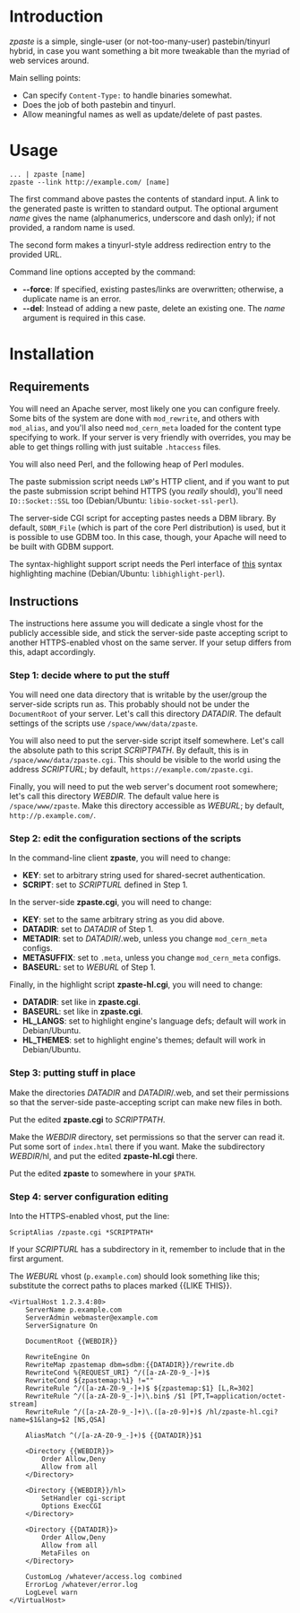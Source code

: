 Introduction
============

*zpaste* is a simple, single-user (or not-too-many-user)
pastebin/tinyurl hybrid, in case you want something a bit more
tweakable than the myriad of web services around.

Main selling points:

* Can specify `Content-Type:` to handle binaries somewhat.
* Does the job of both pastebin and tinyurl.
* Allow meaningful names as well as update/delete of past pastes.

Usage
=====

    ... | zpaste [name]
    zpaste --link http://example.com/ [name]

The first command above pastes the contents of standard input.  A link
to the generated paste is written to standard output.  The optional
argument *name* gives the name (alphanumerics, underscore and dash
only); if not provided, a random name is used.

The second form makes a tinyurl-style address redirection entry to the
provided URL.

Command line options accepted by the command:

* **--force**: If specified, existing pastes/links are overwritten;
  otherwise, a duplicate name is an error.
* **--del**: Instead of adding a new paste, delete an existing one.
  The *name* argument is required in this case.

Installation
============

Requirements
------------

You will need an Apache server, most likely one you can configure
freely.  Some bits of the system are done with `mod_rewrite`, and
others with `mod_alias`, and you'll also need `mod_cern_meta` loaded
for the content type specifying to work.  If your server is very
friendly with overrides, you may be able to get things rolling with
just suitable `.htaccess` files.

You will also need Perl, and the following heap of Perl modules.

The paste submission script needs `LWP`'s HTTP client, and if you want
to put the paste submission script behind HTTPS (you *really* should),
you'll need `IO::Socket::SSL` too (Debian/Ubuntu:
`libio-socket-ssl-perl`).

The server-side CGI script for accepting pastes needs a DBM library.
By default, `SDBM_File` (which is part of the core Perl distribution)
is used, but it is possible to use GDBM too.  In this case, though,
your Apache will need to be built with GDBM support.

The syntax-highlight support script needs the Perl interface of
[this](http://www.andre-simon.de/) syntax highlighting machine
(Debian/Ubuntu: `libhighlight-perl`).

Instructions
------------

The instructions here assume you will dedicate a single vhost for the
publicly accessible side, and stick the server-side paste accepting
script to another HTTPS-enabled vhost on the same server.  If your
setup differs from this, adapt accordingly.

### Step 1: decide where to put the stuff

You will need one data directory that is writable by the user/group
the server-side scripts run as.  This probably should not be under the
`DocumentRoot` of your server.  Let's call this directory *DATADIR*.
The default settings of the scripts use `/space/www/data/zpaste`.

You will also need to put the server-side script itself somewhere.
Let's call the absolute path to this script *SCRIPTPATH*.  By default,
this is in `/space/www/data/zpaste.cgi`.  This should be visible to
the world using the address *SCRIPTURL*; by default,
`https://example.com/zpaste.cgi`.

Finally, you will need to put the web server's document root
somewhere; let's call this directory *WEBDIR*.  The default value here
is `/space/www/zpaste`.  Make this directory accessible as *WEBURL*;
by default, `http://p.example.com/`.

### Step 2: edit the configuration sections of the scripts

In the command-line client **zpaste**, you will need to change:

* **KEY**: set to arbitrary string used for shared-secret authentication.
* **SCRIPT**: set to *SCRIPTURL* defined in Step 1.

In the server-side **zpaste.cgi**, you will need to change:

* **KEY**: set to the same arbitrary string as you did above.
* **DATADIR**: set to *DATADIR* of Step 1.
* **METADIR**: set to *DATADIR*/.web, unless you change `mod_cern_meta` configs.
* **METASUFFIX**: set to `.meta`, unless you change `mod_cern_meta` configs.
* **BASEURL**: set to *WEBURL* of Step 1.

Finally, in the highlight script **zpaste-hl.cgi**, you will need to change:

* **DATADIR**: set like in **zpaste.cgi**.
* **BASEURL**: set like in **zpaste.cgi**.
* **HL_LANGS**: set to highlight engine's language defs; default will work in Debian/Ubuntu.
* **HL_THEMES**: set to highlight engine's themes; default will work in Debian/Ubuntu.

### Step 3: putting stuff in place

Make the directories *DATADIR* and *DATADIR*/.web, and set their
permissions so that the server-side paste-accepting script can make
new files in both.

Put the edited **zpaste.cgi** to *SCRIPTPATH*.

Make the *WEBDIR* directory, set permissions so that the server can
read it.  Put some sort of `index.html` there if you want.  Make the
subdirectory *WEBDIR*/hl, and put the edited **zpaste-hl.cgi** there.

Put the edited **zpaste** to somewhere in your `$PATH`.

### Step 4: server configuration editing

Into the HTTPS-enabled vhost, put the line:

    ScriptAlias /zpaste.cgi *SCRIPTPATH*

If your *SCRIPTURL* has a subdirectory in it, remember to include that
in the first argument.

The *WEBURL* vhost (`p.example.com`) should look something like this;
substitute the correct paths to places marked {{LIKE THIS}}.

    <VirtualHost 1.2.3.4:80>
        ServerName p.example.com
        ServerAdmin webmaster@example.com
        ServerSignature On

        DocumentRoot {{WEBDIR}}

        RewriteEngine On
        RewriteMap zpastemap dbm=sdbm:{{DATADIR}}/rewrite.db
        RewriteCond %{REQUEST_URI} ^/([a-zA-Z0-9_-]+)$
        RewriteCond ${zpastemap:%1} !=""
        RewriteRule ^/([a-zA-Z0-9_-]+)$ ${zpastemap:$1} [L,R=302]
        RewriteRule ^/([a-zA-Z0-9_-]+)\.bin$ /$1 [PT,T=application/octet-stream]
        RewriteRule ^/([a-zA-Z0-9_-]+)\.([a-z0-9]+)$ /hl/zpaste-hl.cgi?name=$1&lang=$2 [NS,QSA]

        AliasMatch ^(/[a-zA-Z0-9_-]+)$ {{DATADIR}}$1

        <Directory {{WEBDIR}}>
            Order Allow,Deny
            Allow from all
        </Directory>

        <Directory {{WEBDIR}}/hl>
            SetHandler cgi-script
            Options ExecCGI
        </Directory>

        <Directory {{DATADIR}}>
            Order Allow,Deny
            Allow from all
            MetaFiles on
        </Directory>

        CustomLog /whatever/access.log combined
        ErrorLog /whatever/error.log
        LogLevel warn
    </VirtualHost>
